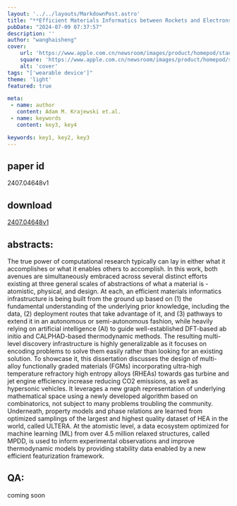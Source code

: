 ```yaml
---
layout: '../../layouts/MarkdownPost.astro'
title: "**Efficient Materials Informatics between Rockets and Electrons**"
pubDate: "2024-07-09 07:37:57"
description: ''
author: "wanghaisheng"
cover:
    url: 'https://www.apple.com.cn/newsroom/images/product/homepod/standard/Apple-HomePod-hero-230118_big.jpg.large_2x.jpg'
    square: 'https://www.apple.com.cn/newsroom/images/product/homepod/standard/Apple-HomePod-hero-230118_big.jpg.large_2x.jpg'
    alt: 'cover'
tags: "['wearable device']"
theme: 'light'
featured: true

meta:
 - name: author
   content: Adam M. Krajewski et.al.
 - name: keywords
   content: key3, key4

keywords: key1, key2, key3
---
```


## paper id
2407.04648v1
## download
[2407.04648v1](http://arxiv.org/abs/2407.04648v1)
## abstracts:
The true power of computational research typically can lay in either what it accomplishes or what it enables others to accomplish. In this work, both avenues are simultaneously embraced across several distinct efforts existing at three general scales of abstractions of what a material is - atomistic, physical, and design. At each, an efficient materials informatics infrastructure is being built from the ground up based on (1) the fundamental understanding of the underlying prior knowledge, including the data, (2) deployment routes that take advantage of it, and (3) pathways to extend it in an autonomous or semi-autonomous fashion, while heavily relying on artificial intelligence (AI) to guide well-established DFT-based ab initio and CALPHAD-based thermodynamic methods.   The resulting multi-level discovery infrastructure is highly generalizable as it focuses on encoding problems to solve them easily rather than looking for an existing solution. To showcase it, this dissertation discusses the design of multi-alloy functionally graded materials (FGMs) incorporating ultra-high temperature refractory high entropy alloys (RHEAs) towards gas turbine and jet engine efficiency increase reducing CO2 emissions, as well as hypersonic vehicles. It leverages a new graph representation of underlying mathematical space using a newly developed algorithm based on combinatorics, not subject to many problems troubling the community. Underneath, property models and phase relations are learned from optimized samplings of the largest and highest quality dataset of HEA in the world, called ULTERA. At the atomistic level, a data ecosystem optimized for machine learning (ML) from over 4.5 million relaxed structures, called MPDD, is used to inform experimental observations and improve thermodynamic models by providing stability data enabled by a new efficient featurization framework.
## QA:
coming soon
